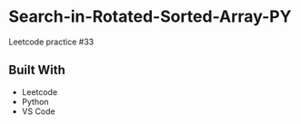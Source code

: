 # Search-in-Rotated-Sorted-Array-PY
Leetcode practice #33

## Built With
- Leetcode
- Python
- VS Code
